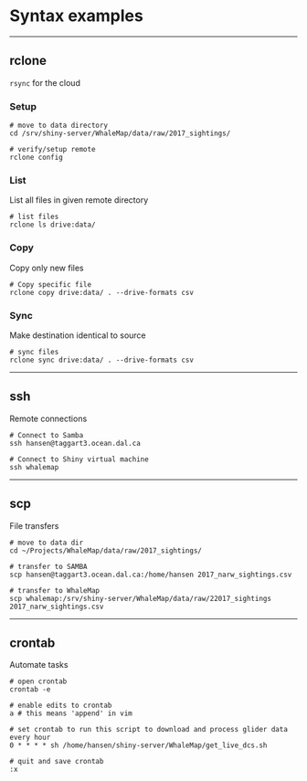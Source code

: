 # Syntax examples
***
## rclone
`rsync` for the cloud

### Setup

```
# move to data directory
cd /srv/shiny-server/WhaleMap/data/raw/2017_sightings/

# verify/setup remote
rclone config

```

### List
List all files in given remote directory

```
# list files
rclone ls drive:data/

```

### Copy
Copy only new files

```
# Copy specific file
rclone copy drive:data/ . --drive-formats csv

```

### Sync
Make destination identical to source

```
# sync files
rclone sync drive:data/ . --drive-formats csv

```

***

## ssh
Remote connections

```
# Connect to Samba
ssh hansen@taggart3.ocean.dal.ca

# Connect to Shiny virtual machine
ssh whalemap
```

***

## scp
File transfers

```
# move to data dir
cd ~/Projects/WhaleMap/data/raw/2017_sightings/

# transfer to SAMBA
scp hansen@taggart3.ocean.dal.ca:/home/hansen 2017_narw_sightings.csv

# transfer to WhaleMap
scp whalemap:/srv/shiny-server/WhaleMap/data/raw/22017_sightings 2017_narw_sightings.csv
```
***

## crontab
Automate tasks

```
# open crontab
crontab -e

# enable edits to crontab
a # this means 'append' in vim

# set crontab to run this script to download and process glider data every hour
0 * * * * sh /home/hansen/shiny-server/WhaleMap/get_live_dcs.sh

# quit and save crontab
:x
```
